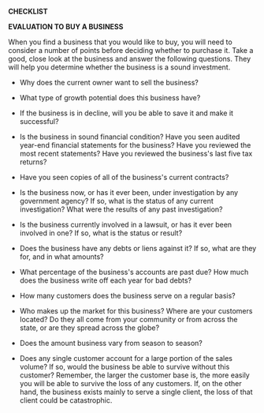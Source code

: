 **CHECKLIST**

**EVALUATION TO BUY A BUSINESS**

When you find a business that you would like to buy, you will need to
consider a number of points before deciding whether to purchase it. Take
a good, close look at the business and answer the following questions.
They will help you determine whether the business is a sound investment.

-   Why does the current owner want to sell the business?

-   What type of growth potential does this business have?

-   If the business is in decline, will you be able to save it and make
    it successful?

-   Is the business in sound financial condition? Have you seen audited
    year-end financial statements for the business? Have you reviewed
    the most recent statements? Have you reviewed the business's last
    five tax returns?

-   Have you seen copies of all of the business's current contracts?

-   Is the business now, or has it ever been, under investigation by any
    government agency? If so, what is the status of any current
    investigation? What were the results of any past investigation?

-   Is the business currently involved in a lawsuit, or has it ever been
    involved in one? If so, what is the status or result?

-   Does the business have any debts or liens against it? If so, what
    are they for, and in what amounts?

-   What percentage of the business's accounts are past due? How much
    does the business write off each year for bad debts?

-   How many customers does the business serve on a regular basis?

-   Who makes up the market for this business? Where are your customers
    located? Do they all come from your community or from across the
    state, or are they spread across the globe?

-   Does the amount business vary from season to season?

-   Does any single customer account for a large portion of the sales
    volume? If so, would the business be able to survive without this
    customer? Remember, the larger the customer base is, the more easily
    you will be able to survive the loss of any customers. If, on the
    other hand, the business exists mainly to serve a single client, the
    loss of that client could be catastrophic.
